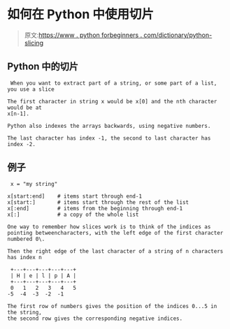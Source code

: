 # 如何在 Python 中使用切片

> 原文:[https://www . python forbeginners . com/dictionary/python-slicing](https://www.pythonforbeginners.com/dictionary/python-slicing)

## Python 中的切片

```
 When you want to extract part of a string, or some part of a list, you use a slice

The first character in string x would be x[0] and the nth character would be at
x[n-1]. 

Python also indexes the arrays backwards, using negative numbers. 

The last character has index -1, the second to last character has index -2. 
```

## 例子

```
 x = "my string"

x[start:end] 	# items start through end-1
x[start:]    	# items start through the rest of the list
x[:end]      	# items from the beginning through end-1
x[:]         	# a copy of the whole list

One way to remember how slices work is to think of the indices as pointing betweencharacters, with the left edge of the first character numbered 0\. 

Then the right edge of the last character of a string of n characters has index n

 +---+---+---+---+---+
 | H | e | l | p | A |
 +---+---+---+---+---+
 0   1   2   3   4   5
-5  -4  -3  -2  -1

The first row of numbers gives the position of the indices 0...5 in the string, 
the second row gives the corresponding negative indices. 
```